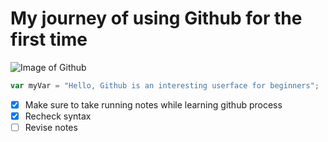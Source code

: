 # My journey of using Github for the first time
![Image of Github](https://logos-world.net/wp-content/uploads/2020/11/GitHub-Logo-700x394.png) 
``` javascript
var myVar = "Hello, Github is an interesting userface for beginners";
```
- [x] Make sure to take running notes while learning github process
- [x] Recheck syntax
- [ ] Revise notes
